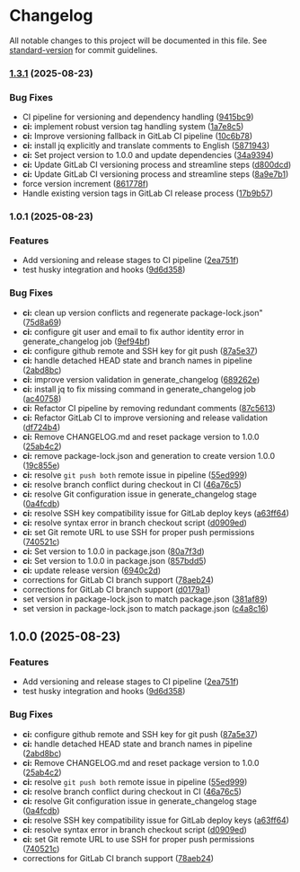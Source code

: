 # Changelog

All notable changes to this project will be documented in this file. See [standard-version](https://github.com/conventional-changelog/standard-version) for commit guidelines.

### [1.3.1](https://gitlab.com/adm.standev/cookiecutter-python-template/compare/v1.0.1...v1.3.1) (2025-08-23)


### Bug Fixes

* CI pipeline for versioning and dependency handling ([9415bc9](https://gitlab.com/adm.standev/cookiecutter-python-template/commit/9415bc9644b5b0c5b80b47e8405ecea0dc9b48bf))
* **ci:** implement robust version tag handling system ([1a7e8c5](https://gitlab.com/adm.standev/cookiecutter-python-template/commit/1a7e8c5df0269214e8c95a5cca3b9041ccf03efe))
* **ci:** Improve versioning fallback in GitLab CI pipeline ([10c6b78](https://gitlab.com/adm.standev/cookiecutter-python-template/commit/10c6b785ecfb7ea694e2079bcc55845cae06387c))
* **ci:** install jq explicitly and translate comments to English ([5871943](https://gitlab.com/adm.standev/cookiecutter-python-template/commit/5871943f38121e8d9cd5cc693d06a03879733796))
* **ci:** Set project version to 1.0.0 and update dependencies ([34a9394](https://gitlab.com/adm.standev/cookiecutter-python-template/commit/34a93949cd0756a95cbf846f683c0c0b9c7b6792))
* **ci:** Update GitLab CI versioning process and streamline steps ([d800dcd](https://gitlab.com/adm.standev/cookiecutter-python-template/commit/d800dcdc66491bee4746c65d1d16dcba0109931b))
* **ci:** Update GitLab CI versioning process and streamline steps ([8a9e7b1](https://gitlab.com/adm.standev/cookiecutter-python-template/commit/8a9e7b1eadf1cc1f248f469a2daf4f73ecdd4c56))
* force version increment ([861778f](https://gitlab.com/adm.standev/cookiecutter-python-template/commit/861778f58349827d5fab3e65085bc9725be5f878))
* Handle existing version tags in GitLab CI release process ([17b9b57](https://gitlab.com/adm.standev/cookiecutter-python-template/commit/17b9b57672215857154b234e339931b54147f44b))

### 1.0.1 (2025-08-23)


### Features

* Add versioning and release stages to CI pipeline ([2ea751f](https://gitlab.com/adm.standev/cookiecutter-python-template/commit/2ea751fc01c779b7543d88f1bd672c875af7aeff))
* test husky integration and hooks ([9d6d358](https://gitlab.com/adm.standev/cookiecutter-python-template/commit/9d6d3586e5e7e1ce564fdd679358662dbd7e89be))


### Bug Fixes

* **ci:** clean up version conflicts and regenerate package-lock.json" ([75d8a69](https://gitlab.com/adm.standev/cookiecutter-python-template/commit/75d8a693a154b8f425a0c38b70e8ed70cc6f026f))
* **ci:** configure git user and email to fix author identity error in generate_changelog job ([9ef94bf](https://gitlab.com/adm.standev/cookiecutter-python-template/commit/9ef94bf94af040ba3e886e8b8fa0ad20fcb375d2))
* **ci:** configure github remote and SSH key for git push ([87a5e37](https://gitlab.com/adm.standev/cookiecutter-python-template/commit/87a5e3707931f4b5cbb9b4d67e3e46b0d049622a))
* **ci:** handle detached HEAD state and branch names in pipeline ([2abd8bc](https://gitlab.com/adm.standev/cookiecutter-python-template/commit/2abd8bc1fd7ac32309a618f4da3add468b32347d))
* **ci:** improve version validation in generate_changelog ([689262e](https://gitlab.com/adm.standev/cookiecutter-python-template/commit/689262e2ff01f8e8954667446188f2b9768a5003))
* **ci:** install jq to fix missing command in generate_changelog job ([ac40758](https://gitlab.com/adm.standev/cookiecutter-python-template/commit/ac40758a88c194fe2931150546d4344717e0ad2c))
* **ci:** Refactor CI pipeline by removing redundant comments ([87c5613](https://gitlab.com/adm.standev/cookiecutter-python-template/commit/87c561389e71609b55425c6619744d8b55e30e0d))
* **ci:** Refactor GitLab CI to improve versioning and release validation ([df724b4](https://gitlab.com/adm.standev/cookiecutter-python-template/commit/df724b4ed4f80026f5fe06df40b9adbbfb346f3e))
* **ci:** Remove CHANGELOG.md and reset package version to 1.0.0 ([25ab4c2](https://gitlab.com/adm.standev/cookiecutter-python-template/commit/25ab4c2fb26d81d65ba09d5441dbf7bc328ac635))
* **ci:** remove package-lock.json and generation to create version 1.0.0 ([19c855e](https://gitlab.com/adm.standev/cookiecutter-python-template/commit/19c855e705997607ca578ad59b89277b8c67ef61))
* **ci:** resolve `git push both` remote issue in pipeline ([55ed999](https://gitlab.com/adm.standev/cookiecutter-python-template/commit/55ed9997807828f39b2e83ee0e4dbd511eb08603))
* **ci:** resolve branch conflict during checkout in CI ([46a76c5](https://gitlab.com/adm.standev/cookiecutter-python-template/commit/46a76c505078086468ceb7bfc431638b5d662b6b))
* **ci:** resolve Git configuration issue in generate_changelog stage ([0a4fcdb](https://gitlab.com/adm.standev/cookiecutter-python-template/commit/0a4fcdb3a883790728345f6963d78946551ae60f))
* **ci:** resolve SSH key compatibility issue for GitLab deploy keys ([a63ff64](https://gitlab.com/adm.standev/cookiecutter-python-template/commit/a63ff6457b2f7a3fa1743e224a678c28c2bdbbbc))
* **ci:** resolve syntax error in branch checkout script ([d0909ed](https://gitlab.com/adm.standev/cookiecutter-python-template/commit/d0909edc29cfb6c5e85149ea7d535ccf30178ce7))
* **ci:** set Git remote URL to use SSH for proper push permissions ([740521c](https://gitlab.com/adm.standev/cookiecutter-python-template/commit/740521cf7f4e7b3cf0d3b29645ac18e91219bd54))
* **ci:** Set version to 1.0.0 in package.json ([80a7f3d](https://gitlab.com/adm.standev/cookiecutter-python-template/commit/80a7f3dc21acf36284f94e8c8f2130bc791ce18f))
* **ci:** Set version to 1.0.0 in package.json ([857bdd5](https://gitlab.com/adm.standev/cookiecutter-python-template/commit/857bdd55edd3e8b0ba8e4929545afa18cbb250bc))
* **ci:** update release version ([6940c2d](https://gitlab.com/adm.standev/cookiecutter-python-template/commit/6940c2d0ebb7d132ae6f663fcad6e7c538b8e021))
* corrections for GitLab CI branch support ([78aeb24](https://gitlab.com/adm.standev/cookiecutter-python-template/commit/78aeb243441985bdffe7d2f77828c650ade29c87))
* corrections for GitLab CI branch support ([d0179a1](https://gitlab.com/adm.standev/cookiecutter-python-template/commit/d0179a1f2d2489542fb0151d729f4e9ec4c3b25a))
* set version in package-lock.json to match package.json ([381af89](https://gitlab.com/adm.standev/cookiecutter-python-template/commit/381af894ae7176d6d87f21aa0a272a08d4399ab9))
* set version in package-lock.json to match package.json ([c4a8c16](https://gitlab.com/adm.standev/cookiecutter-python-template/commit/c4a8c165e7f1ad2f0468e150db1390d86e98ea93))

## 1.0.0 (2025-08-23)


### Features

* Add versioning and release stages to CI pipeline ([2ea751f](https://gitlab.com/adm.standev/cookiecutter-python-template/commit/2ea751fc01c779b7543d88f1bd672c875af7aeff))
* test husky integration and hooks ([9d6d358](https://gitlab.com/adm.standev/cookiecutter-python-template/commit/9d6d3586e5e7e1ce564fdd679358662dbd7e89be))


### Bug Fixes

* **ci:** configure github remote and SSH key for git push ([87a5e37](https://gitlab.com/adm.standev/cookiecutter-python-template/commit/87a5e3707931f4b5cbb9b4d67e3e46b0d049622a))
* **ci:** handle detached HEAD state and branch names in pipeline ([2abd8bc](https://gitlab.com/adm.standev/cookiecutter-python-template/commit/2abd8bc1fd7ac32309a618f4da3add468b32347d))
* **ci:** Remove CHANGELOG.md and reset package version to 1.0.0 ([25ab4c2](https://gitlab.com/adm.standev/cookiecutter-python-template/commit/25ab4c2fb26d81d65ba09d5441dbf7bc328ac635))
* **ci:** resolve `git push both` remote issue in pipeline ([55ed999](https://gitlab.com/adm.standev/cookiecutter-python-template/commit/55ed9997807828f39b2e83ee0e4dbd511eb08603))
* **ci:** resolve branch conflict during checkout in CI ([46a76c5](https://gitlab.com/adm.standev/cookiecutter-python-template/commit/46a76c505078086468ceb7bfc431638b5d662b6b))
* **ci:** resolve Git configuration issue in generate_changelog stage ([0a4fcdb](https://gitlab.com/adm.standev/cookiecutter-python-template/commit/0a4fcdb3a883790728345f6963d78946551ae60f))
* **ci:** resolve SSH key compatibility issue for GitLab deploy keys ([a63ff64](https://gitlab.com/adm.standev/cookiecutter-python-template/commit/a63ff6457b2f7a3fa1743e224a678c28c2bdbbbc))
* **ci:** resolve syntax error in branch checkout script ([d0909ed](https://gitlab.com/adm.standev/cookiecutter-python-template/commit/d0909edc29cfb6c5e85149ea7d535ccf30178ce7))
* **ci:** set Git remote URL to use SSH for proper push permissions ([740521c](https://gitlab.com/adm.standev/cookiecutter-python-template/commit/740521cf7f4e7b3cf0d3b29645ac18e91219bd54))
* corrections for GitLab CI branch support ([78aeb24](https://gitlab.com/adm.standev/cookiecutter-python-template/commit/78aeb243441985bdffe7d2f77828c650ade29c87))
